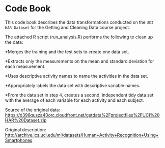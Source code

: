 # Code Book

This code book describes the data transformations conducted on the `UCI HAR Dataset`
for the Getting and Cleaning Data course project.

The attached R script (run_analysis.R) performs the following to clean up the data:

*Merges the training and the test sets to create one data set.

*Extracts only the measurements on the mean and standard deviation for each measurement.

*Uses descriptive activity names to name the activities in the data set.

*Appropriately labels the data set with descriptive variable names. 

*From the data set in step 4, creates a second, independent tidy data set with the average of each variable for each activity and each subject.


Source of the original data: https://d396qusza40orc.cloudfront.net/getdata%2Fprojectfiles%2FUCI%20HAR%20Dataset.zip


Original description: http://archive.ics.uci.edu/ml/datasets/Human+Activity+Recognition+Using+Smartphones
